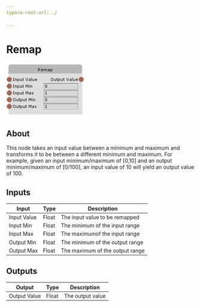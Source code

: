 ```yaml
---
typora-root-url:../

---
```


# Remap

![Remap-Node](/IMG/Remap-Node.png)

## About

This node takes an input value between a minimum and maximum and transforms it to be between a different minimum and maximum. For example, given an input minimum/maximum of [0,10] and an output minimum/maximum of [0/100], an input value of 10 will yield an output value of 100.

## Inputs

| Input       | Type  | Description                     |
| ----------- | ----- | ------------------------------- |
| Input Value | Float | The input value to be remapped  |
| Input Min   | Float | The minimum of the input range  |
| Input Max   | Float | The maximumof the input range   |
| Output Min  | Float | The minimum of the output range |
| Output Max  | Float | The maximum of the output range |

## Outputs

| Output       | Type  | Description      |
| ------------ | ----- | ---------------- |
| Output Value | Float | The output value |


